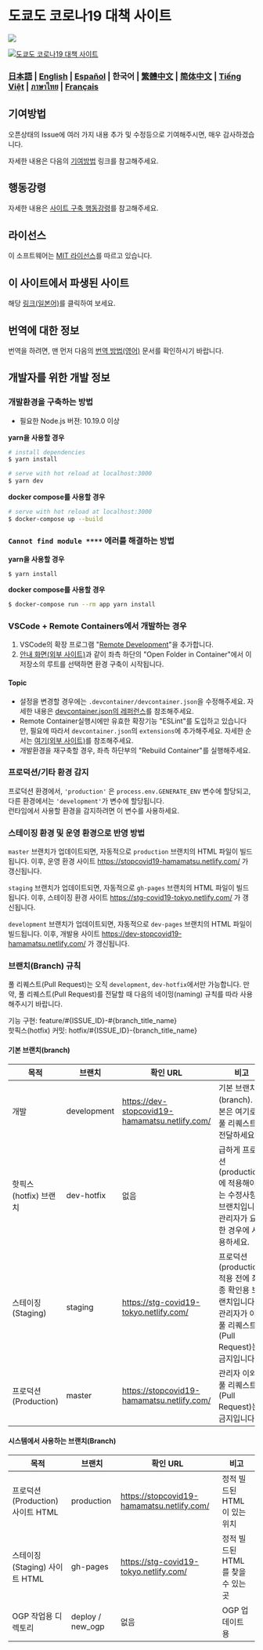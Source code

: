 # 도쿄도 코로나19 대책 사이트

![](https://github.com/tokyo-metropolitan-gov/covid19/workflows/production%20deploy/badge.svg)

[![도쿄도 코로나19 대책 사이트](https://user-images.githubusercontent.com/1301149/75629392-1d19d900-5c25-11ea-843d-2d4376e3a560.png)](https://stopcovid19-hamamatsu.netlify.com/)

### [日本語](./../../README.md) | [English](./../en/README.md) | [Español](./../es/README.md) | 한국어 | [繁體中文](./../zh_TW/README.md) | [简体中文](./../zh_CN/README.md) | [Tiếng Việt](./../vi/README.md) | [ภาษาไทย](./../th/README.md) | [Français](./../fr/README.md)


## 기여방법
오픈상태의 Issue에 여러 가지 내용 추가 및 수정등으로 기여해주시면, 매우 감사하겠습니다.

자세한 내용은 다음의 [기여방법](./CONTRIBUTING.md) 링크를 참고해주세요.


## 행동강령
자세한 내용은 [사이트 구축 행동강령](./CODE_OF_CONDUCT.md)를 참고해주세요.


## 라이선스
이 소프트웨어는 [MIT 라이선스](./../../LICENSE.txt)를 따르고 있습니다.

## 이 사이트에서 파생된 사이트

해당 [링크(일본어)](./../../FORKED_SITES.md)를 클릭하여 보세요.

## 번역에 대한 정보

번역을 하려면, 맨 먼저 다음의 [번역 방법(영어)](./../../TRANSLATION.md) 문서를 확인하시기 바랍니다.

## 개발자를 위한 개발 정보

### 개발환경을 구축하는 방법

- 필요한 Node.js 버젼: 10.19.0 이상

**yarn을 사용할 경우**
```bash
# install dependencies
$ yarn install

# serve with hot reload at localhost:3000
$ yarn dev
```

**docker compose를 사용할 경우**
```bash
# serve with hot reload at localhost:3000
$ docker-compose up --build
```

### `Cannot find module ****` 에러를 해결하는 방법

**yarn을 사용할 경우**
```
$ yarn install
```

**docker compose를 사용할 경우**
```bash
$ docker-compose run --rm app yarn install
```

### VSCode + Remote Containers에서 개발하는 경우

1. VSCode의 확장 프로그램 "[Remote Development](https://marketplace.visualstudio.com/items?itemName=ms-vscode-remote.vscode-remote-extensionpack)"을 추가합니다.
2. [안내 화면(외부 사이트)](https://code.visualstudio.com/docs/remote/containers#_quick-start-try-a-dev-container)과 같이 좌측 하단의 "Open Folder in Container"에서 이 저장소의 루트를 선택하면 환경 구축이 시작됩니다.

#### Topic
- 설정을 변경할 경우에는 `.devcontainer/devcontainer.json`을 수정해주세요.
 자세한 내용은 [devcontainer.json의 레퍼런스](https://code.visualstudio.com/docs/remote/containers#_devcontainerjson-reference)를 참조해주세요.
- Remote Container실행시에만 유효한 확장기능 "ESLint"를 도입하고 있습니다만, 필요에 따라서 `devcontainer.json`의 `extensions`에 추가해주세요.
 자세한 순서는 [여기(외부 사이트)](https://code.visualstudio.com/docs/remote/containers#_managing-extensions)를 참조해주세요.
- 개발환경을 재구축할 경우, 좌측 하단부의 "Rebuild Container"를 실행해주세요.

### 프로덕션/기타 환경 감지

프로덕션 환경에서, `'production'` 은 `process.env.GENERATE_ENV` 변수에 할당되고, 다른 환경에서는 `'development'`가 변수에 할당됩니다.  
런타임에서 사용할 환경을 감지하려면 이 변수를 사용하세요.

### 스테이징 환경 및 운영 환경으로 반영 방법

`master` 브랜치가 업데이트되면, 자동적으로  `production` 브랜치의 HTML 파일이 빌드됩니다. 이후, 운영 환경 사이트 https://stopcovid19-hamamatsu.netlify.com/ 가 갱신됩니다.

`staging` 브랜치가 업데이트되면, 자동적으로  `gh-pages` 브랜치의 HTML 파일이 빌드됩니다. 이후, 스테이징 환경 사이트 https://stg-covid19-tokyo.netlify.com/ 가 갱신됩니다.

`development` 브랜치가 업데이트되면, 자동적으로  `dev-pages` 브랜치의 HTML 파일이 빌드됩니다. 이후, 개발용 사이트 https://dev-stopcovid19-hamamatsu.netlify.com/ 가 갱신됩니다.

### 브랜치(Branch) 규칙

풀 리퀘스트(Pull Request)는 오직 `development`, `dev-hotfix`에서만 가능합니다.
만약, 풀 리퀘스트(Pull Request)를 전달할 때 다음의 네이밍(naming) 규칙를 따라 사용해주시기 바랍니다.

기능 구현: feature/#{ISSUE_ID}-#{branch_title_name}  
핫픽스(hotfix) 커밋: hotfix/#{ISSUE_ID}-{branch_title_name} 

#### 기본 브랜치(branch)
| 목적 | 브랜치 | 확인 URL | 비고 |
| ---- | -------- | ---- | ---- |
| 개발 | development | https://dev-stopcovid19-hamamatsu.netlify.com/ | 기본 브랜치(branch). 기본은 여기로 풀 리퀘스트를 전달하세요.|
| 핫픽스(hotfix) 브랜치 | dev-hotfix | 없음 | 급하게 프로덕션(production)에 적용해야하는 수정사항용 브랜치입니다. 관리자가 요청한 경우에 사용하세요. |
| 스테이징(Staging) | staging | https://stg-covid19-tokyo.netlify.com/ | 프로덕션(production) 적용 전에 최종 확인용 브랜치입니다. 관리자가 아닌 풀 리퀘스트(Pull Request)는 금지입니다. |
| 프로덕션(Production) | master | https://stopcovid19-hamamatsu.netlify.com/ | 관리자 이외의 풀 리퀘스트(Pull Request)는 금지입니다. |

#### 시스템에서 사용하는 브랜치(Branch)
| 목적 | 브랜치 | 확인 URL | 비고 |
| ---- | -------- | ---- | ---- |
| 프로덕션(Production) 사이트 HTML | production | https://stopcovid19-hamamatsu.netlify.com/ | 정적 빌드된 HTML이 있는 위치|
| 스테이징(Staging) 사이트 HTML | gh-pages | https://stg-covid19-tokyo.netlify.com/ | 정적 빌드된 HTML를 찾을 수 있는 곳 |
| OGP 작업용 디렉토리 | deploy / new_ogp | 없음 | OGP 업데이트용 |
